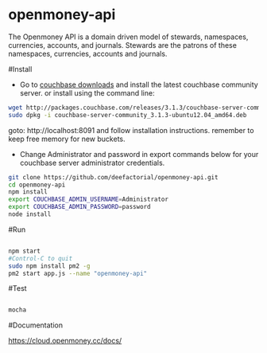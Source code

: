 # openmoney-api

The Openmoney API is a domain driven model of stewards, namespaces, currencies, accounts, and journals.
Stewards are the patrons of these namespaces, currencies, accounts and journals.

#Install

- Go to [couchbase downloads](http://www.couchbase.com/nosql-databases/downloads) and install the latest couchbase community server.
or install using the command line:
```sh
wget http://packages.couchbase.com/releases/3.1.3/couchbase-server-community_3.1.3-ubuntu12.04_amd64.deb
sudo dpkg -i couchbase-server-community_3.1.3-ubuntu12.04_amd64.deb
```
goto: http://localhost:8091 and follow installation instructions. remember to keep free memory for new buckets.
- Change Administrator and password in export commands below for your couchbase server administrator credentials.
```sh
git clone https://github.com/deefactorial/openmoney-api.git
cd openmoney-api
npm install
export COUCHBASE_ADMIN_USERNAME=Administrator
export COUCHBASE_ADMIN_PASSWORD=password
node install
```

#Run

```sh

npm start
#Control-C to quit
sudo npm install pm2 -g
pm2 start app.js --name "openmoney-api"
```

#Test

```sh

mocha

```

#Documentation

https://cloud.openmoney.cc/docs/
